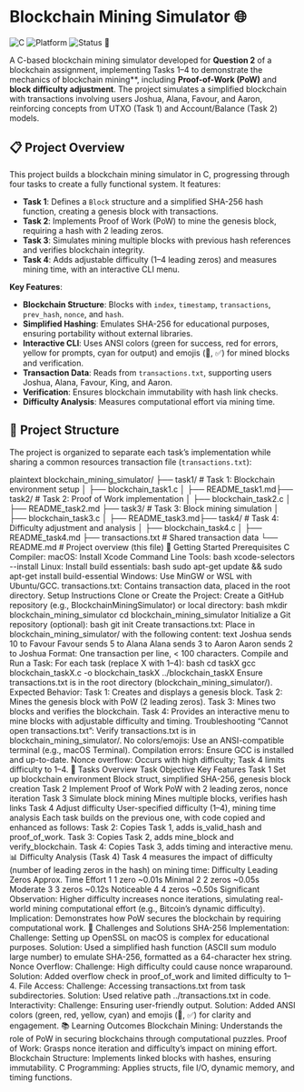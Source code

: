# Blockchain Mining Simulator 🌐

![C](https://img.shields.io/badge/Language-C-blue) ![Platform](https://img.shields.io/badge/Platform-macOS%20%7C%20Linux%20%7C%20Windows-lightgrey) ![Status](https://img.shields.io/badge/Status-Complete-green) 🚀

A C-based blockchain mining simulator developed for **Question 2** of a blockchain assignment, implementing Tasks 1–4 to demonstrate the mechanics of blockchain mining**, including **Proof-of-Work (PoW)** and **block difficulty adjustment**. The project simulates a simplified blockchain with transactions involving users Joshua, Alana, Favour, and Aaron, reinforcing concepts from UTXO (Task 1) and Account/Balance (Task 2) models.

## 📋 Project Overview

This project builds a blockchain mining simulator in C, progressing through four tasks to create a fully functional system. It features:

- **Task 1**: Defines a `Block` structure and a simplified SHA-256 hash function, creating a genesis block with transactions.
- **Task 2**: Implements Proof of Work (PoW) to mine the genesis block, requiring a hash with 2 leading zeros.
- **Task 3**: Simulates mining multiple blocks with previous hash references and verifies blockchain integrity.
- **Task 4**: Adds adjustable difficulty (1–4 leading zeros) and measures mining time, with an interactive CLI menu.

**Key Features**:
- **Blockchain Structure**: Blocks with `index`, `timestamp`, `transactions`, `prev_hash`, `nonce`, and `hash`.
- **Simplified Hashing**: Emulates SHA-256 for educational purposes, ensuring portability without external libraries.
- **Interactive CLI**: Uses ANSI colors (green for success, red for errors, yellow for prompts, cyan for output) and emojis (🎉, ✅) for mined blocks and verification.
- **Transaction Data**: Reads from `transactions.txt`, supporting users Joshua, Alana, Favour, King, and Aaron.
- **Verification**: Ensures blockchain immutability with hash link checks.
- **Difficulty Analysis**: Measures computational effort via mining time.

## 📁 Project Structure

The project is organized to separate each task’s implementation while sharing a common resources transaction file (`transactions.txt`):

plaintext
blockchain_mining_simulator/
├── task1/                  # Task 1: Blockchain environment setup
│   ├── blockchain_task1.c
│   ├── README_task1.md├── task2/                # Task 2: Proof of Work implementation
│   ├── blockchain_task2.c
│   ├── README_task2.md
├── task3/                # Task 3: Block mining simulation
│   ├── blockchain_task3.c
│   ├── README_task3.md├── task4/                # Task 4: Difficulty adjustment and analysis
│   ├── blockchain_task4.c
│   ├── README_task4.md
├── transactions.txt     # Shared transaction data
└── README.md             # Project overview (this file)
🚀 Getting Started
Prerequisites
C Compiler:
macOS: Install Xcode Command Line Tools:
bash
xcode-selectors --install
Linux: Install build essentials:
bash
 sudo apt-get update && sudo apt-get install build-essential
Windows: Use MinGW or WSL with Ubuntu/GCC.
transactions.txt: Contains transaction data, placed in the root directory.
Setup Instructions
Clone or Create the Project:
Create a GitHub repository (e.g., BlockchainMiningSimulator) or local directory:
bash
mkdir blockchain_mining_simulator
cd blockchain_mining_simulator
Initialize a Git repository (optional):
bash
git init
Create transactions.txt:
Place in blockchain_mining_simulator/ with the following content:
text
Joshua sends 10 to Favour
Favour sends 5 to Alana
Alana sends 3 to Aaron
Aaron sends 2 to Joshua
Format: One transaction per line, < 100 characters.
Compile and Run a Task:
For each task (replace X with 1–4):
bash
cd taskX
gcc blockchain_taskX.c -o blockchain_taskX
../blockchain_taskX
Ensure transactions.txt is in the root directory (blockchain_mining_simulator/).
Expected Behavior:
Task 1: Creates and displays a genesis block.
Task 2: Mines the genesis block with PoW (2 leading zeros).
Task 3: Mines two blocks and verifies the blockchain.
Task 4: Provides an interactive menu to mine blocks with adjustable difficulty and timing.
Troubleshooting
“Cannot open transactions.txt”: Verify transactions.txt is in blockchain_mining_simulator/.
No colors/emojis: Use an ANSI-compatible terminal (e.g., macOS Terminal).
Compilation errors: Ensure GCC is installed and up-to-date.
Nonce overflow: Occurs with high difficulty; Task 4 limits difficulty to 1–4.
📄 Tasks Overview
Task
Objective
Key Features
Task 1
Set up blockchain environment
Block struct, simplified SHA-256, genesis block creation
Task 2
Implement Proof of Work
PoW with 2 leading zeros, nonce iteration
Task 3
Simulate block mining
Mines multiple blocks, verifies hash links
Task 4
Adjust difficulty
User-specified difficulty (1–4), mining time analysis
Each task builds on the previous one, with code copied and enhanced as follows:
Task 2: Copies Task 1, adds is_valid_hash and proof_of_work.
Task 3: Copies Task 2, adds mine_block and verify_blockchain.
Task 4: Copies Task 3, adds timing and interactive menu.
📊 Difficulty Analysis (Task 4)
Task 4 measures the impact of difficulty (number of leading zeros in the hash) on mining time:
Difficulty
Leading Zeros
Approx. Time
Effort
1
1 zero
~0.01s
Minimal
2
2 zeros
~0.05s
Moderate
3
3 zeros
~0.12s
Noticeable
4
4 zeros
~0.50s
Significant
Observation: Higher difficulty increases nonce iterations, simulating real-world mining computational effort (e.g., Bitcoin’s dynamic difficulty).
Implication: Demonstrates how PoW secures the blockchain by requiring computational work.
🛑 Challenges and Solutions
SHA-256 Implementation:
Challenge: Setting up OpenSSL on macOS is complex for educational purposes.
Solution: Used a simplified hash function (ASCII sum modulo large number) to emulate SHA-256, formatted as a 64-character hex string.
Nonce Overflow:
Challenge: High difficulty could cause nonce wraparound.
Solution: Added overflow check in proof_of_work and limited difficulty to 1–4.
File Access:
Challenge: Accessing transactions.txt from task subdirectories.
Solution: Used relative path ../transactions.txt in code.
Interactivity:
Challenge: Ensuring user-friendly output.
Solution: Added ANSI colors (green, red, yellow, cyan) and emojis (🎉, ✅) for clarity and engagement.
📚 Learning Outcomes
Blockchain Mining: Understands the role of PoW in securing blockchains through computational puzzles.
Proof of Work: Grasps nonce iteration and difficulty’s impact on mining effort.
Blockchain Structure: Implements linked blocks with hashes, ensuring immutability.
C Programming: Applies structs, file I/O, dynamic memory, and timing functions.

